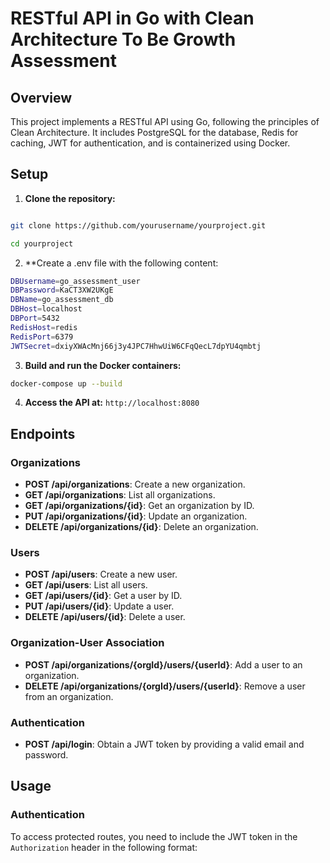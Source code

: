 # RESTful API in Go with Clean Architecture To Be Growth Assessment

## Overview

This project implements a RESTful API using Go, following the principles of Clean Architecture. It includes PostgreSQL for the database, Redis for caching, JWT for authentication, and is containerized using Docker.

## Setup

1. **Clone the repository:**

```bash

git clone https://github.com/yourusername/yourproject.git

cd yourproject

```

2. \*\*Create a .env file with the following content:

```bash
DBUsername=go_assessment_user
DBPassword=KaCT3XW2UKgE
DBName=go_assessment_db
DBHost=localhost
DBPort=5432
RedisHost=redis
RedisPort=6379
JWTSecret=dxiyXWAcMnj66j3y4JPC7HhwUiW6CFqQecL7dpYU4qmbtj
```

3. **Build and run the Docker containers:**

```bash
docker-compose up --build
```

4. **Access the API at:**
   `http://localhost:8080`

## Endpoints

### Organizations

- **POST /api/organizations**: Create a new organization.
- **GET /api/organizations**: List all organizations.
- **GET /api/organizations/{id}**: Get an organization by ID.
- **PUT /api/organizations/{id}**: Update an organization.
- **DELETE /api/organizations/{id}**: Delete an organization.

### Users

- **POST /api/users**: Create a new user.
- **GET /api/users**: List all users.
- **GET /api/users/{id}**: Get a user by ID.
- **PUT /api/users/{id}**: Update a user.
- **DELETE /api/users/{id}**: Delete a user.

### Organization-User Association

- **POST /api/organizations/{orgId}/users/{userId}**: Add a user to an organization.
- **DELETE /api/organizations/{orgId}/users/{userId}**: Remove a user from an organization.

### Authentication

- **POST /api/login**: Obtain a JWT token by providing a valid email and password.

## Usage

### Authentication

To access protected routes, you need to include the JWT token in the `Authorization` header in the following format:
